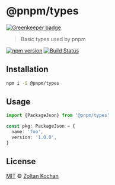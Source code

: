 # @pnpm/types

[![Greenkeeper badge](https://badges.greenkeeper.io/pnpm/types.svg)](https://greenkeeper.io/)

> Basic types used by pnpm

<!--@shields('npm', 'travis')-->
[![npm version](https://img.shields.io/npm/v/@pnpm/types.svg)](https://www.npmjs.com/package/@pnpm/types) [![Build Status](https://img.shields.io/travis/pnpm/types/master.svg)](https://travis-ci.org/pnpm/types)
<!--/@-->

## Installation

```sh
npm i -S @pnpm/types
```

## Usage

```ts
import {PackageJson} from '@pnpm/types'

const pkg: PackageJson = {
  name: 'foo',
  version: '1.0.0',
}
```

## License

[MIT](./LICENSE) © [Zoltan Kochan](https://www.kochan.io/)
